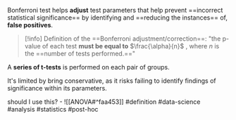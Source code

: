 Bonferroni test helps **adjust** test parameters that help prevent ==incorrect statistical significance== by identifying and ==reducing the instances== of, **false positives**.

> [!info] Definition of the ==Bonferroni adjustment/correction==:
> "the p-value of each test **must be equal to** $\frac{\alpha}{n}$ , where $n$ is the ==number of tests performed.=="

A **series of t-tests** is performed on each pair of groups. 

It's limited by bring conservative, as it risks failing to identify findings of significance within its parameters.

should I use this? - ![[ANOVA#^faa453]]
#definition #data-science #analysis #statistics #post-hoc